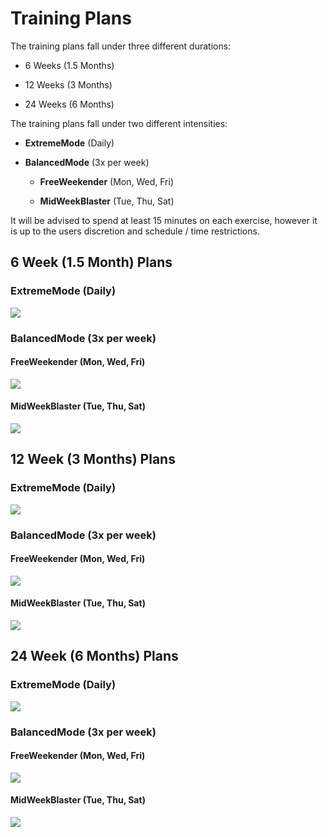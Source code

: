 # Training Plans

The training plans fall under three different durations:

- 6 Weeks (1.5 Months)

- 12 Weeks (3 Months)

- 24 Weeks (6 Months)

The training plans fall under two different intensities:

- **ExtremeMode** (Daily)

- **BalancedMode** (3x per week)
  
  - **FreeWeekender** (Mon, Wed, Fri)
  
  - **MidWeekBlaster** (Tue, Thu, Sat)

It will be advised to spend at least 15 minutes on each exercise, however it is up to the users discretion and schedule / time restrictions.

## 6 Week (1.5 Month) Plans

### ExtremeMode (Daily)

![](/Users/worthy/Document/uni/Final%20Project/SixLove/training_plans/images/6W_Daily.png)

### BalancedMode (3x per week)

#### FreeWeekender (Mon, Wed, Fri)

![](/Users/worthy/Document/uni/Final%20Project/SixLove/training_plans/images/6W_MonWedFri.png)

#### MidWeekBlaster (Tue, Thu, Sat)

![](/Users/worthy/Document/uni/Final%20Project/SixLove/training_plans/images/6W_TuesThursSat.png)

## 12 Week (3 Months) Plans

### ExtremeMode (Daily)

![](/Users/worthy/Document/uni/Final%20Project/SixLove/training_plans/images/12W_Daily.png)

### BalancedMode (3x per week)

#### FreeWeekender (Mon, Wed, Fri)

![](/Users/worthy/Document/uni/Final%20Project/SixLove/training_plans/images/12W_MonWedFri.png)

#### MidWeekBlaster (Tue, Thu, Sat)

![](/Users/worthy/Document/uni/Final%20Project/SixLove/training_plans/images/12W_TuesThursSat.png)

## 24 Week (6 Months) Plans

### ExtremeMode (Daily)

![](/Users/worthy/Document/uni/Final%20Project/SixLove/training_plans/images/6M_Daily.png)

### BalancedMode (3x per week)

#### FreeWeekender (Mon, Wed, Fri)

![](/Users/worthy/Document/uni/Final%20Project/SixLove/training_plans/images/6M_MonWedFri.png)

#### MidWeekBlaster (Tue, Thu, Sat)

![](/Users/worthy/Document/uni/Final%20Project/SixLove/training_plans/images/6M_TuesThursSat.png)

